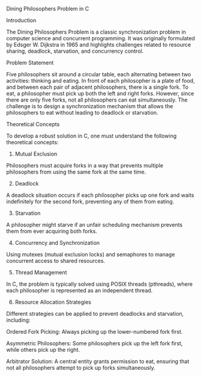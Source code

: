 Dining Philosophers Problem in C

Introduction

The Dining Philosophers Problem is a classic synchronization problem in computer science and concurrent programming. It was originally formulated by Edsger W. Dijkstra in 1965 and highlights challenges related to resource sharing, deadlock, starvation, and concurrency control.

Problem Statement

Five philosophers sit around a circular table, each alternating between two activities: thinking and eating. In front of each philosopher is a plate of food, and between each pair of adjacent philosophers, there is a single fork. To eat, a philosopher must pick up both the left and right forks. However, since there are only five forks, not all philosophers can eat simultaneously. The challenge is to design a synchronization mechanism that allows the philosophers to eat without leading to deadlock or starvation.

Theoretical Concepts

To develop a robust solution in C, one must understand the following theoretical concepts:

1. Mutual Exclusion

Philosophers must acquire forks in a way that prevents multiple philosophers from using the same fork at the same time.

2. Deadlock

A deadlock situation occurs if each philosopher picks up one fork and waits indefinitely for the second fork, preventing any of them from eating.

3. Starvation

A philosopher might starve if an unfair scheduling mechanism prevents them from ever acquiring both forks.

4. Concurrency and Synchronization

Using mutexes (mutual exclusion locks) and semaphores to manage concurrent access to shared resources.

5. Thread Management

In C, the problem is typically solved using POSIX threads (pthreads), where each philosopher is represented as an independent thread.

6. Resource Allocation Strategies

Different strategies can be applied to prevent deadlocks and starvation, including:

Ordered Fork Picking: Always picking up the lower-numbered fork first.

Asymmetric Philosophers: Some philosophers pick up the left fork first, while others pick up the right.

Arbitrator Solution: A central entity grants permission to eat, ensuring that not all philosophers attempt to pick up forks simultaneously.
